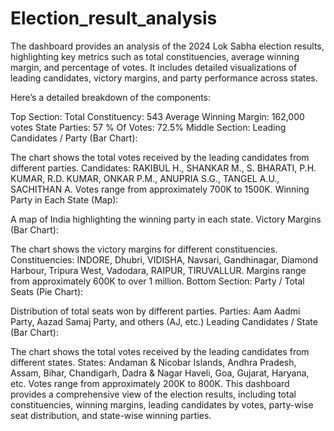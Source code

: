 # Election_result_analysis
The dashboard provides an analysis of the 2024 Lok Sabha election results, highlighting key metrics such as total constituencies, average winning margin, and percentage of votes. It includes detailed visualizations of leading candidates, victory margins, and party performance across states.

Here’s a detailed breakdown of the components:

Top Section:
Total Constituency: 543
Average Winning Margin: 162,000 votes
State Parties: 57
% Of Votes: 72.5%
Middle Section:
Leading Candidates / Party (Bar Chart):

The chart shows the total votes received by the leading candidates from different parties.
Candidates: RAKIBUL H., SHANKAR M., S. BHARATI, P.H. KUMAR, R.D. KUMAR, ONKAR P.M., ANUPRIA S.G., TANGEL A.U., SACHITHAN A.
Votes range from approximately 700K to 1500K.
Winning Party in Each State (Map):

A map of India highlighting the winning party in each state.
Victory Margins (Bar Chart):

The chart shows the victory margins for different constituencies.
Constituencies: INDORE, Dhubri, VIDISHA, Navsari, Gandhinagar, Diamond Harbour, Tripura West, Vadodara, RAIPUR, TIRUVALLUR.
Margins range from approximately 600K to over 1 million.
Bottom Section:
Party / Total Seats (Pie Chart):

Distribution of total seats won by different parties.
Parties: Aam Aadmi Party, Aazad Samaj Party, and others (AJ, etc.)
Leading Candidates / State (Bar Chart):

The chart shows the total votes received by the leading candidates from different states.
States: Andaman & Nicobar Islands, Andhra Pradesh, Assam, Bihar, Chandigarh, Dadra & Nagar Haveli, Goa, Gujarat, Haryana, etc.
Votes range from approximately 200K to 800K.
This dashboard provides a comprehensive view of the election results, including total constituencies, winning margins, leading candidates by votes, party-wise seat distribution, and state-wise winning parties.
